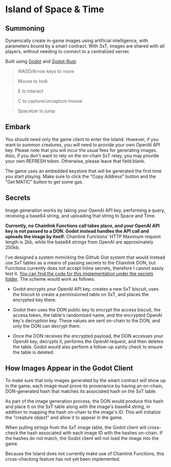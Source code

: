 # Island of Space & Time


## Summoning

Dynamically create in-game images using artificial intelligence, with parameters bound by a smart contract.  With SxT, images are shared with all players, without needing to connect to a centralized server.  

Built using [Godot](https://github.com/godotengine) and [Godot-Rust](https://github.com/godot-rust).


>WASD/Arrow keys to move

>Mouse to look

>E to interact

>C to capture/uncapture mouse

>Spacebar to jump



## Embark

You should need only the game client to enter the Island.  However, if you want to summon creatures, you will need to provide your own OpenAI API key.  Please note that you will incur the usual fees for generating images.  Also, if you don't want to rely on the on-chain SxT relay, you may provide your own REFRESH token.  Otherwise, please leave that field blank.

The game uses an embedded keystore that will be generated the first time you start playing.  Make sure to click the "Copy Address" button and the "Get MATIC" button to get some gas.


## Secrets

Image generation works by taking your OpenAI API key, performing a query, receiving a base64 string, and uploading that string to Space and Time.

**Currently, no Chainlink Functions call takes place, and your OpenAI API key is not passed to a DON.  Godot instead handles the API call and uploads the image by itself.**  Chainlink Functions' HTTP Maximum request length is 2kb, while the base64 strings from OpenAI are approximately 250kb.

I've designed a system mimicking the Github Gist system that would instead use SxT tables as a means of passing secrets to the Chainlink DON, but Functions currently does not accept Inline secrets, therefore I cannot easily test it.   [You can find the code for this implementation under the secrets folder](secrets).  The scheme would work as follows:

* Godot encrypts your OpenAI API key, creates a new SxT biscuit, uses the biscuit to create a permissioned table on SxT, and places the encrypted key there.  

* Godot then uses the DON public key to encrypt the access biscuit, the access token, the table's randomized name, and the encrypted OpenAI key's decryption key.  These values are sent on-chain to the DON, and only the DON can decrypt them.  

* Once the DON receives the encrypted payload, the DON accesses your OpenAI key, decrypts it, performs the OpenAI request, and then deletes the table.  Godot would also perform a follow-up sanity check to ensure the table is deleted.



## How Images Appear in the Godot Client

To make sure that only images generated by the smart contract will show up in the game, each image must prove its provenance by having an on-chain, DON-generated hash that matches its associated hash on the SxT table.  

As part of the image generation process, the DON would produce this hash and place it on the SxT table along with the image's base64 string, in addition to mapping the hash on-chain to the image's ID. This will initialize the "creature object" and allow it to appear in the game.

When pulling strings from the SxT image table, the Godot client will cross-check the hash associated with each image ID with the hashes on-chain.  If the hashes do not match, the Godot client will not load the image into the game.

Because the Island does not currently make use of Chainlink Functions, this cross-checking feature has not yet been implemented.
